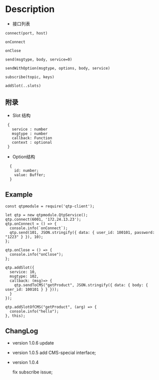 # Description

- 接口列表

```
connect(port, host)

onConnect

onClose

send(msgtype, body, service=0)

sendWithOption(msgtype, options, body, service)

subscribe(topic, keys)

addSlot(..slots)

```

## 附录

- Slot 结构

```
 {
   service : number
   msgtype : number
   callback: Function
   context : optional
 }
```

- Option结构
```
  {
    id: number;
    value: Buffer;
  }
```

## Example
```
const qtpmodule = require('qtp-client');

let qtp = new qtpmodule.QtpService();
qtp.connect(6001, '172.24.13.23');
qtp.onConnect = () => {
  console.info(`onConnect`);
  qtp.send(101, JSON.stringify({ data: { user_id: 100101, password: "1223" } }), 10);
};

qtp.onClose = () => {
  console.info("onClose");
};

qtp.addSlot({
  service: 10,
  msgtype: 102,
  callback: (msg)=> {
    qtp.sendToCMS("getProduct", JSON.stringify({ data: { body: { user_id: 100101 } } }));
  }
});

qtp.addSlotOfCMS("getProduct", (arg) => {
  console.info("hello");
}, this);
```

## ChangLog
- version 1.0.6
  update

- version 1.0.5
  add CMS-special interface;


- version 1.0.4

  fix subscribe issue;